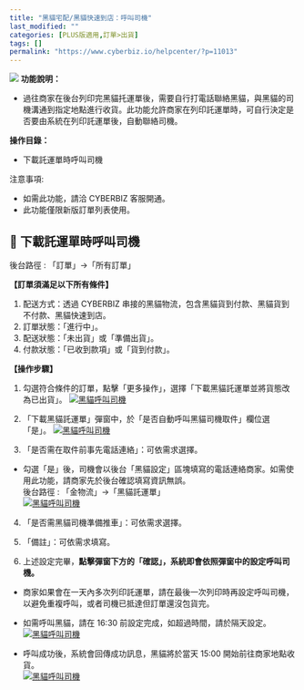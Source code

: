 ```yaml
---
title: "黑貓宅配/黑貓快速到店：呼叫司機"
last_modified: ""
categories: [PLUS版適用,訂單>出貨]
tags: []
permalink: "https://www.cyberbiz.io/helpcenter/?p=11013"
---
```


![](https://www.cyberbiz.io/helpcenter/wp-content/uploads/PLUS版3.png)
**功能說明：**  

* 過往商家在後台列印完黑貓托運單後，需要自行打電話聯絡黑貓，與黑貓的司機溝通到指定地點進行收貨。此功能允許商家在列印託運單時，可自行決定是否要由系統在列印託運單後，自動聯絡司機。

**操作目錄：**

* 下載託運單時呼叫司機

注意事項:  

* 如需此功能，請洽 CYBERBIZ 客服開通。
* 此功能僅限新版訂單列表使用。

## 📌 下載託運單時呼叫司機


後台路徑 :  「訂單」→「所有訂單」  

**【訂單須滿足以下所有條件】**

1. 配送方式：透過 CYBERBIZ 串接的黑貓物流，包含黑貓貨到付款、黑貓貨到不付款、黑貓快速到店。
2. 訂單狀態：「進行中」。
3. 配送狀態：「未出貨」或「準備出貨」。
4. 付款狀態：「已收到款項」或「貨到付款」。


**【操作步驟】**

1. 勾選符合條件的訂單，點擊「更多操作」，選擇「下載黑貓託運單並將貨態改為已出貨」。 [![黑貓呼叫司機](https://www.cyberbiz.io/support/wp-content/uploads/黑貓呼叫司機01.png)](https://www.cyberbiz.io/support/wp-content/uploads/黑貓呼叫司機01.png)  

2. 「下載黑貓託運單」彈窗中，於「是否自動呼叫黑貓司機取件」欄位選「是」。 [![黑貓呼叫司機](https://www.cyberbiz.io/support/wp-content/uploads/黑貓呼叫司機02.png)](https://www.cyberbiz.io/support/wp-content/uploads/黑貓呼叫司機02.png)  

3. 「是否需在取件前事先電話連絡」：可依需求選擇。  

* 勾選「是」後，司機會以後台「黑貓設定」區塊填寫的電話連絡商家。如需使用此功能，請商家先於後台確認填寫資訊無誤。  
後台路徑 :  「金物流」→「黑貓託運單」  
[![黑貓呼叫司機](https://www.cyberbiz.io/support/wp-content/uploads/黑貓呼叫司機03.png)](https://www.cyberbiz.io/support/wp-content/uploads/黑貓呼叫司機03.png)  

4. 「是否需黑貓司機準備推車」：可依需求選擇。


5. 「備註」：可依需求填寫。


6. 上述設定完畢，**點擊彈窗下方的「確認」，系統即會依照彈窗中的設定呼叫司機。**  

* 商家如果會在一天內多次列印託運單，請在最後一次列印時再設定呼叫司機，以避免重複呼叫，或者司機已抵達但訂單還沒包貨完。


* 如需呼叫黑貓，請在 16:30 前設定完成，如超過時間，請於隔天設定。  
[![黑貓呼叫司機](https://www.cyberbiz.io/support/wp-content/uploads/黑貓呼叫司機04.png)](https://www.cyberbiz.io/support/wp-content/uploads/黑貓呼叫司機04.png)  



* 呼叫成功後，系統會回傳成功訊息，黑貓將於當天 15:00 開始前往商家地點收貨。  
[![黑貓呼叫司機](https://www.cyberbiz.io/support/wp-content/uploads/黑貓呼叫司機05.png)](https://www.cyberbiz.io/support/wp-content/uploads/黑貓呼叫司機05.png)  


